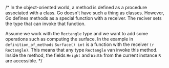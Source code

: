 /*
    In the object-oriented world, a method is defined as a procedure associated with a class.
Go doesn't have such a thing as classes.
However, Go defines methods as a special function with a receiver.
The reciver sets the type that can invoke that function.

Assume we work with the `Rectangle` type and we want to add some operations such as computing the surface.
In the example in `definition_of_methods` `Surface() int` is a function with the receiver `(r Rectangle)`. 
This means that any type `Rectangle` van invoke this method.
Inside the method, the fields `Height` and `Width` from the current instance `R` are accessible.
*/

